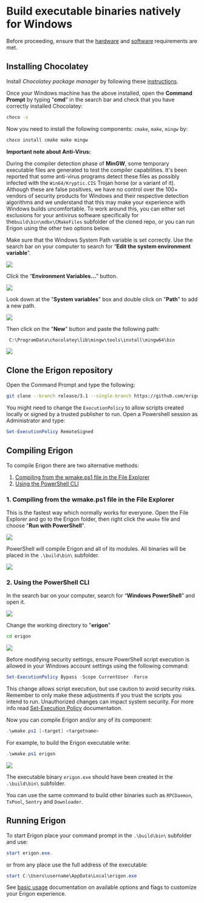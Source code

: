 # Build executable binaries natively for Windows

Before proceeding, ensure that the [hardware](../hardware-requirements.md) and [software](../software-requirements.md) requirements are met.

## Installing Chocolatey

Install _Chocolatey package manager_ by following these [instructions](https://docs.chocolatey.org/en-us/choco/setup).

Once your Windows machine has the above installed, open the **Command Prompt** by typing "**cmd**" in the search bar and check that you have correctly installed Chocolatey:

```bash
choco -v
```

Now you need to install the following components: `cmake`, `make`, `mingw` by:

```bash
choco install cmake make mingw
```

**Important note about Anti-Virus:**

During the compiler detection phase of **MinGW**, some temporary executable files are generated to test the compiler capabilities. It's been reported that some anti-virus programs detect these files as possibly infected with the `Win64/Kryptic.CIS` Trojan horse (or a variant of it). Although these are false positives, we have no control over the 100+ vendors of security products for Windows and their respective detection algorithms and we understand that this may make your experience with Windows builds uncomfortable. To work around this, you can either set exclusions for your antivirus software specifically for the`build\bin\mdbx\CMakeFiles` subfolder of the cloned repo, or you can run Erigon using the other two options below.

Make sure that the Windows System Path variable is set correctly. Use the search bar on your computer to search for “**Edit the system environment variable**”.

![](../../../../images/Edit_sys_env.png)

Click the “**Environment Variables...**” button.

![](../../../../images/Edit_sys_env2.png)

Look down at the "**System variables**" box and double click on "**Path**" to add a new path.

![](../../../../images/System_var.png)

Then click on the "**New**" button and paste the following path:

```bash
 C:\ProgramData\chocolatey\lib\mingw\tools\install\mingw64\bin
```

![](../../../../images/new_sys_var.png)

## Clone the Erigon repository

Open the Command Prompt and type the following:

```bash
git clone --branch release/3.1 --single-branch https://github.com/erigontech/erigon.git
```

You might need to change the `ExecutionPolicy` to allow scripts created locally or signed by a trusted publisher to run. Open a Powershell session as Administrator and type:

```powershell
Set-ExecutionPolicy RemoteSigned
```

## Compiling Erigon

To compile Erigon there are two alternative methods:

1. [Compiling from the wmake.ps1 file in the File Explorer](windows-build-executables.md#1-compiling-from-the-wmakeps1-file-in-the-file-explorer)
2. [Using the PowerShell CLI](windows-build-executables.md#2-using-the-powershell-cli)

### 1. Compiling from the wmake.ps1 file in the File Explorer

This is the fastest way which normally works for everyone. Open the File Explorer and go to the Erigon folder, then right click the `wmake` file and choose "**Run with PowerShell**".

![](../../../../images/powershell.png)

PowerShell will compile Erigon and all of its modules. All binaries will be placed in the `.\build\bin\` subfolder.

![](../../../../images/powershell2.png)

### 2. Using the PowerShell CLI

In the search bar on your computer, search for “**Windows PowerShell**” and open it.

![](../../../../images/powershell3.png)

Change the working directory to "**erigon**"

```bash
cd erigon
```

![](../../../../images/powershell4.png)

Before modifying security settings, ensure PowerShell script execution is allowed in your Windows account settings using the following command:

```powershell
Set-ExecutionPolicy Bypass -Scope CurrentUser -Force
```

This change allows script execution, but use caution to avoid security risks. Remember to only make these adjustments if you trust the scripts you intend to run. Unauthorized changes can impact system security. For more info read [Set-Execution Policy](https://learn.microsoft.com/en-us/powershell/module/microsoft.powershell.security/set-executionpolicy?view=powershell-7.3) documentation.

Now you can compile Erigon and/or any of its component:

```powershell
.\wmake.ps1 [-target] <targetname>
```

For example, to build the Erigon executable write:

```powershell
.\wmake.ps1 erigon
```

![](../../../../images/powershell5.png)

The executable binary `erigon.exe` should have been created in the `.\build\bin\` subfolder.

You can use the same command to build other binaries such as `RPCDaemon`, `TxPool`, `Sentry` and `Downloader`.

## Running Erigon

To start Erigon place your command prompt in the `.\build\bin\` subfolder and use:

```powershell
start erigon.exe.
```

or from any place use the full address of the executable:

```powershell
start C:\Users\username\AppData\Local\erigon.exe
```

See [basic usage](../../fundamentals/basic-usage.md) documentation on available options and flags to customize your Erigon experience.
